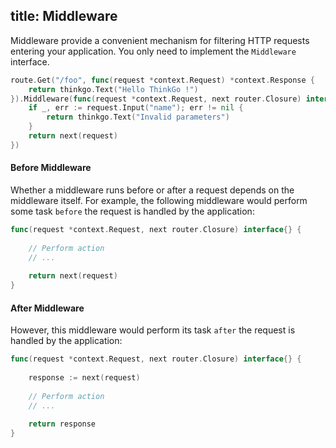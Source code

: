 title: Middleware
---

Middleware provide a convenient mechanism for filtering HTTP requests entering your application. You only need to implement the `Middleware` interface.

```go
route.Get("/foo", func(request *context.Request) *context.Response {
	return thinkgo.Text("Hello ThinkGo !")
}).Middleware(func(request *context.Request, next router.Closure) interface{} {
	if _, err := request.Input("name"); err != nil {
		return thinkgo.Text("Invalid parameters")
	}
	return next(request)
})
```

#### Before Middleware

Whether a middleware runs before or after a request depends on the middleware itself. For example, the following middleware would perform some task `before` the request is handled by the application:

```go
func(request *context.Request, next router.Closure) interface{} {
	
	// Perform action	
	// ...
	
	return next(request)
}
```

#### After  Middleware

However, this middleware would perform its task `after` the request is handled by the application:

```go
func(request *context.Request, next router.Closure) interface{} {
	
	response := next(request)
	
	// Perform action	
	// ...
	
	return response
}
```
